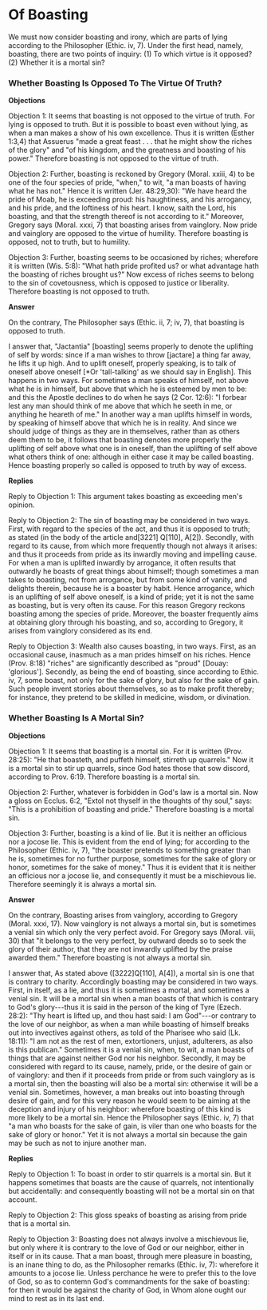 # Of Boasting

We must now consider boasting and irony, which are parts of lying according to the Philosopher (Ethic. iv, 7). Under the first head, namely, boasting, there are two points of inquiry:
(1) To which virtue is it opposed?
(2) Whether it is a mortal sin?
### Whether Boasting Is Opposed To The Virtue Of Truth?

**Objections**

Objection 1: It seems that boasting is not opposed to the virtue of truth. For lying is opposed to truth. But it is possible to boast even without lying, as when a man makes a show of his own excellence. Thus it is written (Esther 1:3,4) that Assuerus "made a great feast . . . that he might show the riches of the glory" and "of his kingdom, and the greatness and boasting of his power." Therefore boasting is not opposed to the virtue of truth.

Objection 2: Further, boasting is reckoned by Gregory (Moral. xxiii, 4) to be one of the four species of pride, "when," to wit, "a man boasts of having what he has not." Hence it is written (Jer. 48:29,30): "We have heard the pride of Moab, he is exceeding proud: his haughtiness, and his arrogancy, and his pride, and the loftiness of his heart. I know, saith the Lord, his boasting, and that the strength thereof is not according to it." Moreover, Gregory says (Moral. xxxi, 7) that boasting arises from vainglory. Now pride and vainglory are opposed to the virtue of humility. Therefore boasting is opposed, not to truth, but to humility.

Objection 3: Further, boasting seems to be occasioned by riches; wherefore it is written (Wis. 5:8): "What hath pride profited us? or what advantage hath the boasting of riches brought us?" Now excess of riches seems to belong to the sin of covetousness, which is opposed to justice or liberality. Therefore boasting is not opposed to truth.

**Answer**

On the contrary, The Philosopher says (Ethic. ii, 7; iv, 7), that boasting is opposed to truth.

I answer that, "Jactantia" [boasting] seems properly to denote the uplifting of self by words: since if a man wishes to throw [jactare] a thing far away, he lifts it up high. And to uplift oneself, properly speaking, is to talk of oneself above oneself [*Or 'tall-talking' as we should say in English]. This happens in two ways. For sometimes a man speaks of himself, not above what he is in himself, but above that which he is esteemed by men to be: and this the Apostle declines to do when he says (2 Cor. 12:6): "I forbear lest any man should think of me above that which he seeth in me, or anything he heareth of me." In another way a man uplifts himself in words, by speaking of himself above that which he is in reality. And since we should judge of things as they are in themselves, rather than as others deem them to be, it follows that boasting denotes more properly the uplifting of self above what one is in oneself, than the uplifting of self above what others think of one: although in either case it may be called boasting. Hence boasting properly so called is opposed to truth by way of excess.

**Replies**

Reply to Objection 1: This argument takes boasting as exceeding men's opinion.

Reply to Objection 2: The sin of boasting may be considered in two ways. First, with regard to the species of the act, and thus it is opposed to truth; as stated (in the body of the article and[3221] Q[110], A[2]). Secondly, with regard to its cause, from which more frequently though not always it arises: and thus it proceeds from pride as its inwardly moving and impelling cause. For when a man is uplifted inwardly by arrogance, it often results that outwardly he boasts of great things about himself; though sometimes a man takes to boasting, not from arrogance, but from some kind of vanity, and delights therein, because he is a boaster by habit. Hence arrogance, which is an uplifting of self above oneself, is a kind of pride; yet it is not the same as boasting, but is very often its cause. For this reason Gregory reckons boasting among the species of pride. Moreover, the boaster frequently aims at obtaining glory through his boasting, and so, according to Gregory, it arises from vainglory considered as its end.

Reply to Objection 3: Wealth also causes boasting, in two ways. First, as an occasional cause, inasmuch as a man prides himself on his riches. Hence (Prov. 8:18) "riches" are significantly described as "proud" [Douay: 'glorious']. Secondly, as being the end of boasting, since according to Ethic. iv, 7, some boast, not only for the sake of glory, but also for the sake of gain. Such people invent stories about themselves, so as to make profit thereby; for instance, they pretend to be skilled in medicine, wisdom, or divination.
### Whether Boasting Is A Mortal Sin?

**Objections**

Objection 1: It seems that boasting is a mortal sin. For it is written (Prov. 28:25): "He that boasteth, and puffeth himself, stirreth up quarrels." Now it is a mortal sin to stir up quarrels, since God hates those that sow discord, according to Prov. 6:19. Therefore boasting is a mortal sin.

Objection 2: Further, whatever is forbidden in God's law is a mortal sin. Now a gloss on Ecclus. 6:2, "Extol not thyself in the thoughts of thy soul," says: "This is a prohibition of boasting and pride." Therefore boasting is a mortal sin.

Objection 3: Further, boasting is a kind of lie. But it is neither an officious nor a jocose lie. This is evident from the end of lying; for according to the Philosopher (Ethic. iv, 7), "the boaster pretends to something greater than he is, sometimes for no further purpose, sometimes for the sake of glory or honor, sometimes for the sake of money." Thus it is evident that it is neither an officious nor a jocose lie, and consequently it must be a mischievous lie. Therefore seemingly it is always a mortal sin.

**Answer**

On the contrary, Boasting arises from vainglory, according to Gregory (Moral. xxxi, 17). Now vainglory is not always a mortal sin, but is sometimes a venial sin which only the very perfect avoid. For Gregory says (Moral. viii, 30) that "it belongs to the very perfect, by outward deeds so to seek the glory of their author, that they are not inwardly uplifted by the praise awarded them." Therefore boasting is not always a mortal sin.

I answer that, As stated above ([3222]Q[110], A[4]), a mortal sin is one that is contrary to charity. Accordingly boasting may be considered in two ways. First, in itself, as a lie, and thus it is sometimes a mortal, and sometimes a venial sin. It will be a mortal sin when a man boasts of that which is contrary to God's glory---thus it is said in the person of the king of Tyre (Ezech. 28:2): "Thy heart is lifted up, and thou hast said: I am God"---or contrary to the love of our neighbor, as when a man while boasting of himself breaks out into invectives against others, as told of the Pharisee who said (Lk. 18:11): "I am not as the rest of men, extortioners, unjust, adulterers, as also is this publican." Sometimes it is a venial sin, when, to wit, a man boasts of things that are against neither God nor his neighbor. Secondly, it may be considered with regard to its cause, namely, pride, or the desire of gain or of vainglory: and then if it proceeds from pride or from such vainglory as is a mortal sin, then the boasting will also be a mortal sin: otherwise it will be a venial sin. Sometimes, however, a man breaks out into boasting through desire of gain, and for this very reason he would seem to be aiming at the deception and injury of his neighbor: wherefore boasting of this kind is more likely to be a mortal sin. Hence the Philosopher says (Ethic. iv, 7) that "a man who boasts for the sake of gain, is viler than one who boasts for the sake of glory or honor." Yet it is not always a mortal sin because the gain may be such as not to injure another man.

**Replies**

Reply to Objection 1: To boast in order to stir quarrels is a mortal sin. But it happens sometimes that boasts are the cause of quarrels, not intentionally but accidentally: and consequently boasting will not be a mortal sin on that account.

Reply to Objection 2: This gloss speaks of boasting as arising from pride that is a mortal sin.

Reply to Objection 3: Boasting does not always involve a mischievous lie, but only where it is contrary to the love of God or our neighbor, either in itself or in its cause. That a man boast, through mere pleasure in boasting, is an inane thing to do, as the Philosopher remarks (Ethic. iv, 7): wherefore it amounts to a jocose lie. Unless perchance he were to prefer this to the love of God, so as to contemn God's commandments for the sake of boasting: for then it would be against the charity of God, in Whom alone ought our mind to rest as in its last end.

